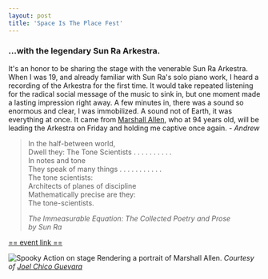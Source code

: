 ```yaml
---
layout: post
title: 'Space Is The Place Fest'
---
```


### ...with the legendary Sun Ra Arkestra.

It's an honor to be sharing the stage with the venerable Sun Ra Arkestra. When I was 19, and already familiar with Sun Ra's solo piano work, I heard a recording of the Arkestra for the first time. It would take repeated listening for the radical social message of the music to sink in, but one moment made a lasting impression right away. A few minutes in, there was a sound so enormous and clear, I was immobilized. A sound not of Earth, it was everything at once. It came from [Marshall Allen](https://www.youtube.com/watch?v=2IGKBgV9ReI), who at 94 years old, will be leading the Arkestra on Friday and holding me captive once again. _- Andrew_

> In the half-between world,  
> Dwell they: The Tone Scientists . . . . . . . . . .  
> In notes and tone  
> They speak of many things . . . . . . . . . . .  
> The tone scientists:  
> Architects of planes of discipline  
> Mathematically precise are they:  
>  The tone-scientists.
>
> _The Immeasurable Equation: The Collected Poetry and Prose  
> by Sun Ra_

[== event link ==](https://www.facebook.com/events/342004379865176/)

![Spooky Action on stage](https://aolmstead.github.io/spooky-action-blog/public/blog/space-is-the-place-2019.jpg)
Rendering a portrait of Marshall Allen. _Courtesy of [Joel Chico Guevara](https://www.facebook.com/joelchico47/posts/10218999150708570)_
